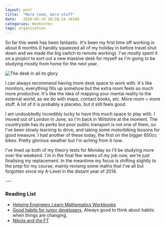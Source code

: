 ```yaml
---
layout: post
title:  "More room, more stuff"
date:   2020-09-10 20:28:14 +0100
categories: Weeknotes
tags: organisation
---
```



So far this week has been fantastic. It's been my first time off working in about 6 months (I handily squeezed all of my holiday in before travel shut down and we made the big switch to remote working). I've mostly spent it on a project to sort out a new massive desk for myself as I'm going to be studying mostly from home for the next year.
<!--more-->
![The desk in all its glory](/assets/new-desk.JPG)

I can always recommend having more desk space to work with. It's like monitors, everything fills up somehow but the extra room feels so much more productive. It's like the idea of mapping your mental reality to the external world, as we do with maps, contact books, etc. More room = more stuff. A lot of it is probably a placebo, but it still feels good.

I am undoubtedly incredibly lucky to have this much space to play with. I moved out of London in June, so I'm back in Wiltshire at the moment. The countryside has its perks but poor public transport is not one of them, so I've been slowly learning to drive, and taking some motorbiking lessons for good measure. I had another of these today, the first on the bigger 650cc bikes. Pretty glorious weather but I'm aching from it now.

I've lined up both of my theory tests for Monday so I'll be studying more over the weekend. I'm in the final few weeks of my job now, we're just finalising my replacement. In the meantime my focus is shifting slightly to the prep for my course, mainly revising some maths that I've all but forgotten since my A-Level in
the distant year of 2014.

---<br>

### Reading List
- [Helping Engineers Learn Mathematics Workbooks](https://learn.lboro.ac.uk/archive/olmp/olmp_resources/pages/wbooks_fulllist.html)
- [Good habits for junior developers](https://www.freecodecamp.org/news/good-habits-for-junior-developers/). Always good to think about habits when things are changing.
- [Nikola and the FT](https://www.ft.com/content/8a8a2396-6e97-4cfd-9f80-c5aaa2de304f)

